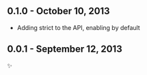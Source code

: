 0.1.0 - October 10, 2013
------------------------

* Adding strict to the API, enabling by default


0.0.1 - September 12, 2013
--------------------------
:sparkles: